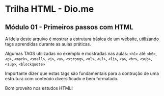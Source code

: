 # Trilha HTML - Dio.me
## Módulo 01 - Primeiros passos com HTML

A ideia deste arquivo é mostrar a estrutura básica de um website, utilizando tags aprendidas durante as aulas práticas. 

Algumas TAGS utilizadas no exemplo e mostradas nas aulas: `<h1>` até `<h6>`, `<p>`, `<mark>`, `<small>`, `<i>`, `<u>`, `<strong>`, `<ol>`, `<ul>`, `<li>`, `<a>`, `<hr>`, `<sub>`, `<sup>`, `<blockquote>`

Importante dizer que estas tags são fundamentais para a contrução de uma estrutura com conteúdo diversificado e bem formatado.

Bom proveito nos estudos HTML!